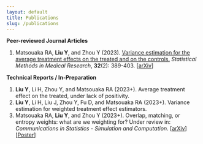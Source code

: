 ```yaml
---
layout: default
title: Publications
slug: /publications
---
```


<b> Peer-reviewed Journal Articles </b>
<br>
<ol>	
<li> Matsouaka RA, <b>Liu Y</b>, and Zhou Y (2023). <a href="https://journals.sagepub.com/doi/10.1177/09622802221142532" target="_blank">Variance estimation for the average treatment effects on the treated and on the controls.</a> <em>Statistical Methods in Medical Research</em>, <b>32</b>(2): 389-403. [<a href="https://arxiv.org/abs/2209.10742" target="_blank">arXiv</a>] </li>	
</ol>
  
<b> Technical Reports / In-Preparation </b>
<br>
<ol>	
<li><b>Liu Y</b>, Li H, Zhou Y, and Matsouaka RA (2023+). Average treatment effect on the treated, under lack of positivity. </li>
<li><b>Liu Y</b>, Li H, Liu J, Zhou Y, Fu D, and Matsouaka RA (2023+). Variance estimation for weighted treatment effect estimators. </li>
<li>Matsouaka RA, <b>Liu Y</b>, and Zhou Y (2023+). Overlap, matching, or entropy weights: what are we weighting for? Under review in: <em>Communications in Statistics - Simulation and Computation</em>. [<a href="https://arxiv.org/abs/2210.12968" target="_blank">arXiv</a>][<a href="https://drive.google.com/file/d/1ZzOozzbP0mG1g0g7j1bC1rxFWKydUZKm/view?usp=drive_link" target="_blank">Poster</a>] </li>
</ol>

<br />

